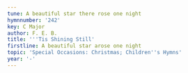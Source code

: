 ```yaml
---
tune: A beautiful star there rose one night
hymnnumber: '242'
key: C Major
author: F. E. B.
title: '''Tis Shining Still'
firstline: A beautiful star arose one night
topic: 'Special Occasions: Christmas; Children''s Hymns'
year: '-'
---
```

